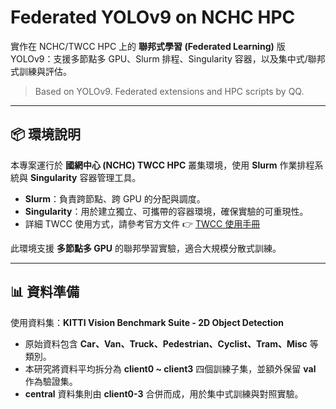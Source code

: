 # Federated YOLOv9 on NCHC HPC

實作在 NCHC/TWCC HPC 上的 **聯邦式學習 (Federated Learning)** 版 YOLOv9：支援多節點多 GPU、Slurm 排程、Singularity 容器，以及集中式/聯邦式訓練與評估。

> Based on YOLOv9. Federated extensions and HPC scripts by QQ.

---

## 📦 環境說明  

本專案運行於 **國網中心 (NCHC) TWCC HPC** 叢集環境，使用 **Slurm** 作業排程系統與 **Singularity** 容器管理工具。  
- **Slurm**：負責跨節點、跨 GPU 的分配與調度。  
- **Singularity**：用於建立獨立、可攜帶的容器環境，確保實驗的可重現性。  
- 詳細 TWCC 使用方式，請參考官方文件 👉 [TWCC 使用手冊](https://man.twcc.ai)  

此環境支援 **多節點多 GPU** 的聯邦學習實驗，適合大規模分散式訓練。  

---

## 📊 資料準備  

使用資料集：**KITTI Vision Benchmark Suite - 2D Object Detection**  
- 原始資料包含 **Car、Van、Truck、Pedestrian、Cyclist、Tram、Misc** 等類別。  
- 本研究將資料平均拆分為 **client0 ~ client3** 四個訓練子集，並額外保留 **val** 作為驗證集。  
- **central** 資料集則由 **client0-3** 合併而成，用於集中式訓練與對照實驗。  
